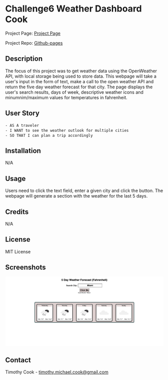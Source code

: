 # Challenge6 Weather Dashboard Cook

Project Page: [Project Page](https://timothymichaelcook.github.io/challenge6-weather-dashboard-cook/)

Project Repo: [Github-pages](https://github.com/timothymichaelcook/challenge6-weather-dashboard-cook)

## Description

The focus of this project was to get weather data using the OpenWeather API, with local storage being used to store data.
This webpage will take a user's input in the form of text, make a call to the open weather API and return the five day weather forecast for that city. The page displays the user's search results, days of week, descriptive weather icons and minumnim/maximum values for temperatures in fahrenheit.

## User Story

```
- AS A traveler
- I WANT to see the weather outlook for multiple cities
- SO THAT I can plan a trip accordingly
```

## Installation

N/A

## Usage

Users need to click the text field, enter a given city and click the button. The webpage will generate a section with the weather for the last 5 days.


## Credits

N/A

## License

MIT License

## Screenshots

![Project Screenshot](./assets/images/screenshot1.png)


## Contact
Timothy Cook - timothy.michael.cook@gmail.com
